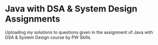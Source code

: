 # Java with DSA & System Design Assignments
 Uploading my solutions to questions given in the assignment of Java with DSA & System Design course by PW Skills.
